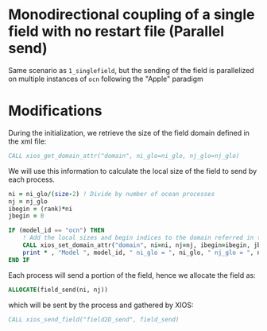 # Monodirectional coupling of a single field with no restart file (Parallel send)

Same scenario as `1_singlefield`, but the sending of the field is parallelized on multiple instances of `ocn` following the "Apple" paradigm 

# Modifications

During the initialization, we retrieve the size of the field domain defined in the xml file:
```fortran
CALL xios_get_domain_attr("domain", ni_glo=ni_glo, nj_glo=nj_glo)
```
We will use this information to calculate the local size of the field to send by each process. 
```fortran
ni = ni_glo/(size-2) ! Divide by number of ocean processes
nj = nj_glo
ibegin = (rank)*ni
jbegin = 0

IF (model_id == "ocn") THEN
    ! Add the local sizes and begin indices to the domain referred in the xml
    CALL xios_set_domain_attr("domain", ni=ni, nj=nj, ibegin=ibegin, jbegin=jbegin)
    print * , "Model ", model_id, " ni_glo = ", ni_glo, " nj_glo = ", nj_glo, " ni = ", ni, " nj = ", nj, " ibegin = ", ibegin, " jbegin = ", jbegin
END IF
```
Each process will send a portion of the field, hence we allocate the field as:
```fortran
ALLOCATE(field_send(ni, nj))
```
which will be sent by the process and gathered by XIOS:
```fortran 
CALL xios_send_field("field2D_send", field_send)
```
